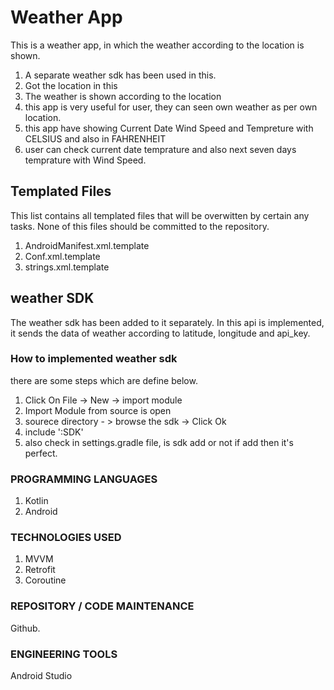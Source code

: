  # Weather App
This is a weather app, in which the weather according to the location is shown.
1. A separate weather sdk has been used in this.
2. Got the location in this
3. The weather is shown according to the location
4. this app is very useful for user, they can seen own weather as per own location.
5. this app have showing Current Date Wind Speed and Tempreture with CELSIUS and also in FAHRENHEIT
6. user can check current date temprature and also next seven days temprature with Wind Speed.

## Templated Files
This list contains all templated files that will be overwitten by certain any tasks.
None of this files should be committed to the repository.

1. AndroidManifest.xml.template
2. Conf.xml.template
3. strings.xml.template

## weather SDK
The weather sdk has been added to it separately. In this api is implemented, it sends the data of weather according to latitude, longitude and api_key.

### How to implemented weather sdk
there are some steps which are define below.
1. Click On File -> New -> import module
2. Import Module from source is open
3. sourece directory - > browse the sdk -> Click Ok
4. include ':SDK'
5. also check in settings.gradle file, is sdk add or not if add then it's perfect.

### PROGRAMMING LANGUAGES
1. Kotlin
2. Android
### TECHNOLOGIES USED
1. MVVM
2. Retrofit
3. Coroutine
### REPOSITORY / CODE MAINTENANCE
Github.

### ENGINEERING TOOLS
Android Studio



